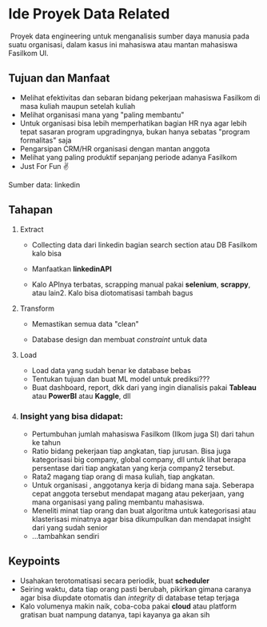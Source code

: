 # Ide Proyek Data Related

​	Proyek data engineering  untuk menganalisis sumber daya manusia pada suatu organisasi, dalam kasus ini mahasiswa atau mantan mahasiswa Fasilkom UI. 



## Tujuan dan Manfaat

- Melihat efektivitas dan sebaran bidang pekerjaan mahasiswa Fasilkom di masa kuliah maupun setelah kuliah
- Melihat organisasi mana yang "paling membantu" 
- Untuk organisasi bisa lebih memperhatikan bagian HR nya agar lebih tepat sasaran program upgradingnya, bukan hanya sebatas "program formalitas" saja 
- Pengarsipan CRM/HR organisasi dengan mantan anggota
- Melihat yang paling produktif sepanjang periode adanya Fasilkom
- Just For Fun :v:



Sumber data: linkedin



## Tahapan

1. Extract

   - Collecting data dari linkedin bagian search section atau DB Fasilkom kalo bisa

   - Manfaatkan **linkedinAPI** 
   - Kalo APInya terbatas, scrapping manual pakai **selenium**, **scrappy**, atau lain2. Kalo bisa diotomatisasi tambah bagus

2. Transform

   - Memastikan semua data "clean"

   - Database design dan membuat *constraint* untuk data

3. Load 

   - Load data yang sudah benar ke database bebas
   - Tentukan tujuan dan buat ML model untuk prediksi???
   - Buat dashboard, report, dkk dari yang ingin dianalisis pakai **Tableau** atau **PowerBI** atau **Kaggle**, dll

4. ### **Insight yang bisa didapat:**

   - Pertumbuhan jumlah mahasiswa Fasilkom (Ilkom juga SI) dari tahun ke tahun
   - Ratio bidang pekerjaan tiap angkatan, tiap jurusan. Bisa juga kategorisasi big company, global company, dll untuk lihat berapa persentase dari tiap angkatan yang kerja company2 tersebut.
   - Rata2 magang tiap orang di masa kuliah, tiap angkatan. 
   - Untuk organisasi <A>, anggotanya kerja di bidang mana saja. Seberapa cepat anggota tersebut mendapat magang atau pekerjaan, yang mana organisasi yang paling membantu mahasiswa.
   - Meneliti minat tiap orang dan buat algoritma untuk kategorisasi atau klasterisasi minatnya agar bisa dikumpulkan dan mendapat insight dari yang sudah senior
   - ...tambahkan sendiri



## Keypoints

- Usahakan terotomatisasi secara periodik, buat **scheduler**
- Seiring waktu, data tiap orang pasti berubah, pikirkan gimana caranya agar bisa diupdate otomatis dan *integrity* di database tetap terjaga
- Kalo volumenya makin naik, coba-coba pakai **cloud** atau platform gratisan buat nampung datanya, tapi kayanya ga akan sih

